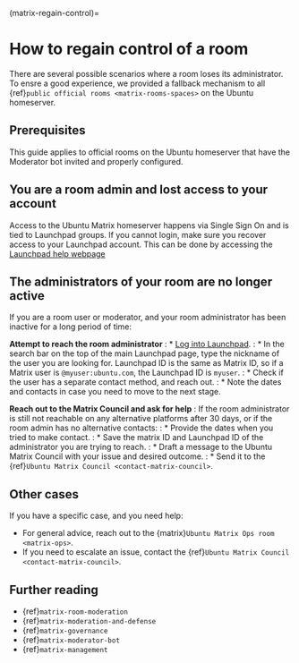 (matrix-regain-control)=
# How to regain control of a room

There are several possible scenarios where a room loses its administrator.
To ensre a good experience, we provided a fallback mechanism to all {ref}`public official rooms <matrix-rooms-spaces>` on the Ubuntu homeserver.


## Prerequisites

This guide applies to official rooms on the Ubuntu homeserver that have the Moderator bot invited and properly configured.

## You are a room admin and lost access to your account

Access to the Ubuntu Matrix homeserver happens via Single Sign On and is tied to Launchpad groups.
If you cannot login, make sure you recover access to your Launchpad account.
This can be done by accessing the [Launchpad help webpage](https://help.launchpad.net/YourAccount)


## The administrators of your room are no longer active

If you are a room user or moderator, and your room administrator has been inactive for a long period of time:

**Attempt to reach the room administrator**
: * [Log into Launchpad](https://launchpad.net).
: * In the search bar on the top of the main Launchpad page, type the nickname of the user you are looking for. Launchpad ID is the same as Matrix ID, so if a Matrix user is `@myuser:ubuntu.com`, the Launchpad ID is `myuser`.
: * Check if the user has a separate contact method, and reach out.
: * Note the dates and contacts in case you need to move to the next stage.

**Reach out to the Matrix Council and ask for help**
: If the room administrator is still not reachable on any alternative platforms after 30 days, or if the room admin has no alternative contacts:
: * Provide the dates when you tried to make contact.
: * Save the matrix ID and Launchpad ID of the administrator you are trying to reach.
: * Draft a message to the Ubuntu Matrix Council with your issue and desired outcome.
: * Send it to the {ref}`Ubuntu Matrix Council <contact-matrix-council>`.


## Other cases

If you have a specific case, and you need help:
* For general advice, reach out to the {matrix}`Ubuntu Matrix Ops room <matrix-ops>`.
* If you need to escalate an issue, contact the {ref}`Ubuntu Matrix Council <contact-matrix-council>`.


## Further reading

* {ref}`matrix-room-moderation`
* {ref}`matrix-moderation-and-defense`
* {ref}`matrix-governance`
* {ref}`matrix-moderator-bot`
* {ref}`matrix-management`

